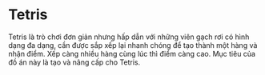 # Tetris
Tetris là trò chơi đơn giản nhưng hấp dẫn với những viên gạch rơi có hình dạng đa
dạng, cần được sắp xếp lại nhanh chóng để tạo thành một hàng và nhận điểm. Xếp
càng nhiều hàng cùng lúc thì điểm càng cao. Mục tiêu của đồ án này là tạo và nâng
cấp cho Tetris. 

